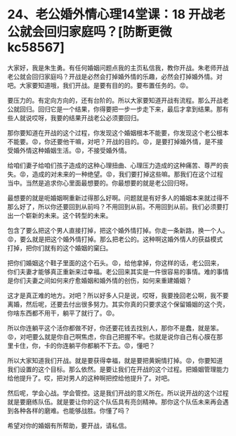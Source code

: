 # 24、老公婚外情心理14堂课：18 开战老公就会回归家庭吗？[防断更微kc58567]

大家好，我是朱生勇。有任何婚姻问题点我的主页私信我，教你开战。朱老师开战老公就会回归家庭吗？开战是必然会打掉婚外情的乐趣，必然会打掉婚外情。对吧。大家要知道哦，我们开战。是要有目的的。要布置任务的。😡。

要压力的。有定向方向的，还有台阶的。所以大家要知道开战有流程。那么开战老公就回归。回归它是一个结果，你得要把一步一步走下来，最后才拿到结果。那有些人就说哎呀，我要的结果开战老公必须要回归。

那你要知道在开战的这个过程，你发现这个婚姻根本不能要，你发现这个老公根本不能要。😡，你还要他干嘛，对吧？开战的目的。😡，是要打掉婚外情，是不接受婚外情这种婚姻生活。😡，不接受婚外情。

给咱们妻子给咱们孩子造成的这种心理扭曲、心理压力造成的这种痛苦、尊严的丧失。😡，造成的对未来的一种绝望。😡，我们要打掉这些嘛。那我们在这个过程当中。当然是追求你心里面最想要的。你最想要的就是老公回归呀。

最想要的就是呃婚姻啊重新过得那么好啊。问题就是有好多人的婚姻本来就过得不那么好了，所以你还要回到从前吗？不用回到从前。不用回到从前。我们必须要打出一个崭新的未来。这个转型的未来。

包含了要么把这个男人直接打掉，把这个婚外情打掉。你走一条新路，换一个人。😡，要么就是把这个婚外情打掉。那么把老公的。这种啊这婚外情人的获益模式打掉，把你们就有的这个婚姻的窠臼。

把你们婚姻这个鞋子里面的这个石头。😡，给他拿掉，你这样的话，老公回来，你们夫妻才能够真正重新来过幸福。老公回来其实是一件很容易的事情。难的事情是你们夫妻之间如何来疗愈婚姻和婚外情的创伤，如何来重建婚姻？

这才是真正难的地方。对吧？所以好多人只是说，哎呀，我要挽回老公啊，我不要离婚，然后呢，还要去付出很多努力。其实你真的只要求这个保留婚姻的这个壳，你啥东西都不用干，躺平了就行了。😡。

所以你连躺平这个活你都做不好，你还要花钱去找别人，那你不是蠢，就是笨。😡，对吧要么就是你自己啊焦虑，你自己把握不牢。也就是说你自己有心膜在那里卡住，你，卡的你连躺平你都躺不下去。😡，懂吧？

所以大家知道我们开战。就是要获得幸福，就是要把黄婉情打掉。😡，你要知道我们设置的这个目标。那么依然。是要让我们在开战的这个过程。把婚姻管理能力给他提升了。哎，把对男人的这种啊把控给他提升了。对吧。

然后呢，学会心战。学会管控。这是我们开战的意义所在。所以说开战的这个过程就是要磨练队伍。就是要让你的这个队伍具有亮剑精神。那你这个队伍未来再会遇到各种各样的磨难。也能够战胜。你懂了吗？

希望对你的婚姻有所帮助，要开战，请私信。